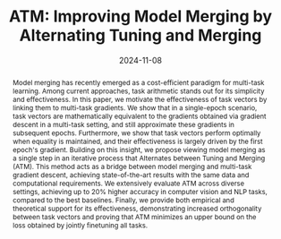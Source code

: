 ---
# Documentation: https://wowchemy.com/docs/managing-content/

title: 'ATM: Improving Model Merging by Alternating Tuning and Merging'
subtitle: ''
summary: ''
authors:
- zhou
- solombrino
- crisostomi
- Maria Sofia Bucarelli
- Fabrizio Silvestri
- rodola
tags: []
categories: []
date: '2024-11-08'
lastmod: 2024-11-08T:26:44
featured: false
draft: false
publication_short: "Preprint"

# Featured image
# To use, add an image named `featured.jpg/png` to your page's folder.
# Focal points: Smart, Center, TopLeft, Top, TopRight, Left, Right, BottomLeft, Bottom, BottomRight.
image:
  caption: ''
  focal_point: 'Center'
  preview_only: false

# Projects (optional).
#   Associate this post with one or more of your projects.
#   Simply enter your project's folder or file name without extension.
#   E.g. `projects = ["internal-project"]` references `content/project/deep-learning/index.md`.
#   Otherwise, set `projects = []`.
projects: []
publishDate: '2023-10-02T:26:44'
publication_types:
- '3'
abstract: "Model merging has recently emerged as a cost-efficient paradigm for multi-task learning. Among current approaches, task arithmetic stands out for its simplicity and effectiveness. In this paper, we motivate the effectiveness of task vectors by linking them to multi-task gradients. We show that in a single-epoch scenario, task vectors are mathematically equivalent to the gradients obtained via gradient descent in a multi-task setting, and still approximate these gradients in subsequent epochs. Furthermore, we show that task vectors perform optimally when equality is maintained, and their effectiveness is largely driven by the first epoch's gradient. Building on this insight, we propose viewing model merging as a single step in an iterative process that Alternates between Tuning and Merging (ATM). This method acts as a bridge between model merging and multi-task gradient descent, achieving state-of-the-art results with the same data and computational requirements. We extensively evaluate ATM across diverse settings, achieving up to 20% higher accuracy in computer vision and NLP tasks, compared to the best baselines. Finally, we provide both empirical and theoretical support for its effectiveness, demonstrating increased orthogonality between task vectors and proving that ATM minimizes an upper bound on the loss obtained by jointly finetuning all tasks."
publication: '*arXiv preprint*'
links:
- name: 'arXiv'
  url : https://arxiv.org/abs/2411.03055
- icon: github
  icon_pack: fab
  name: 'GitHub'
  url: https://github.com/LuckerZOfficiaL/Alternating-Tuning-and-Merging
---